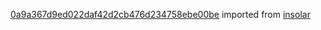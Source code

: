 [0a9a367d9ed022daf42d2cb476d234758ebe00be](https://github.com/insolar/insolar/commit/0a9a367d9ed022daf42d2cb476d234758ebe00be) imported from [insolar](https://github.com/insolar/insolar)
